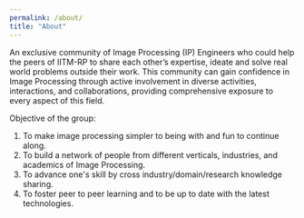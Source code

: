 ```yaml
---
permalink: /about/
title: "About"
---
```


An exclusive community of Image Processing (IP) Engineers who could help the peers of IITM-RP to share each other’s expertise, ideate and solve real world problems outside their work. This community can gain confidence in Image Processing through active involvement in diverse activities, interactions, and collaborations, providing comprehensive exposure to every aspect of this field.

Objective of the group:

1. To make image processing simpler to being with and fun to continue along.
2. To build a network of people from different verticals, industries, and academics of Image Processing.
3. To advance one's skill by cross industry/domain/research knowledge sharing.
4. To foster peer to peer learning and to be up to date with the latest technologies.